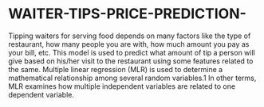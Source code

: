 # WAITER-TIPS-PRICE-PREDICTION-
Tipping waiters for serving food depends on many factors like the type of restaurant, how many people you are with, how much amount you pay as your bill, etc.
This model is used to predict what amount of tip a person will give based on his/her visit to the restaurant using some features related to the same.
Multiple linear regression (MLR) is used to determine a mathematical relationship among several random variables.1 In other terms, MLR examines how multiple independent variables are related to one dependent variable.
